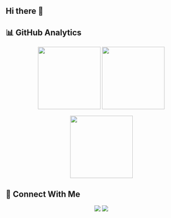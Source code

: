 ## Hi there 👋

## 📊 GitHub Analytics
<p align="center">
  <img src="https://github-readme-stats.vercel.app/api?username=darjisagar7&show_icons=true&theme=tokyonight&hide_border=true" height="165" />
  <img src="https://github-readme-stats.vercel.app/api/top-langs/?username=darjisagar7&layout=compact&theme=tokyonight&hide_border=true" height="165" />
</p>

<p align="center">
  <img src="https://streak-stats.demolab.com?user=darjisagar7&theme=tokyonight&hide_border=true" height="165" />
</p>


## 🤝 Connect With Me
<p align="center">
  <a href="https://www.linkedin.com/in/darjisagar7/"><img src="https://img.shields.io/badge/LinkedIn-%230077B5.svg?&style=for-the-badge&logo=linkedin&logoColor=white" /></a>
  <a href="https://leetcode.com/u/darjisagar7/"><img src="https://img.shields.io/badge/LeetCode-%23FFA116.svg?&style=for-the-badge&logo=leetcode&logoColor=white" /></a>
</p>
